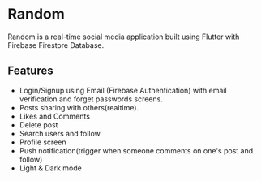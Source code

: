 # Random

Random is a real-time social media application built using Flutter with Firebase Firestore Database.

## Features
- Login/Signup using Email (Firebase Authentication) with email verification and forget passwords screens.
- Posts sharing with others(realtime). 
- Likes and Comments
- Delete post
- Search users and follow
- Profile screen
- Push notification(trigger when someone comments on one's post and follow) 
- Light & Dark mode

